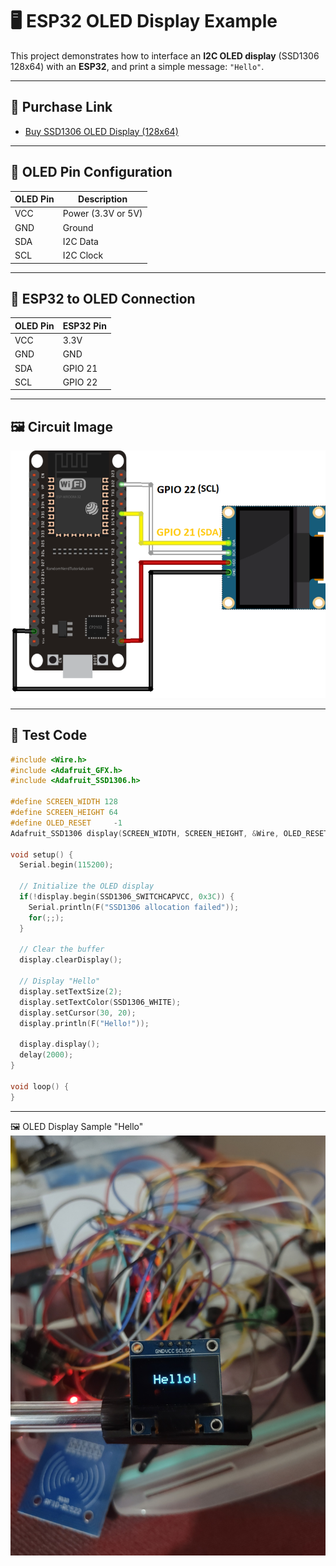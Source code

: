 # 🖥️ ESP32 OLED Display Example

This project demonstrates how to interface an **I2C OLED display** (SSD1306 128x64) with an **ESP32**, and print a simple message: `"Hello"`.

---

## 🛒 Purchase Link

- [Buy SSD1306 OLED Display (128x64)]([https://www.amazon.com/s?k=ssd1306+oled+display](https://www.amazon.com/sk=oled+display+%280.96%22I2c%2F11c+SSD1306%29&crid=3CK5DI4X88HB3&sprefix=oled+display+0.96+i2c%2F11c+ssd1306+%2Caps%2C630&ref=nb_sb_noss))

---

## 📌 OLED Pin Configuration

| OLED Pin | Description      |
|----------|------------------|
| VCC      | Power (3.3V or 5V) |
| GND      | Ground           |
| SDA      | I2C Data         |
| SCL      | I2C Clock        |

---

## 🔌 ESP32 to OLED Connection

| OLED Pin | ESP32 Pin |
|----------|-----------|
| VCC      | 3.3V      |
| GND      | GND       |
| SDA      | GPIO 21   |
| SCL      | GPIO 22   |

---

## 🖼️ Circuit Image

![OLED with ESP32 pinout](./assets/OLED%20Display%20with%20esp32%20Connection.png)

---

## 🧪 Test Code

```cpp
#include <Wire.h>
#include <Adafruit_GFX.h>
#include <Adafruit_SSD1306.h>

#define SCREEN_WIDTH 128
#define SCREEN_HEIGHT 64
#define OLED_RESET     -1
Adafruit_SSD1306 display(SCREEN_WIDTH, SCREEN_HEIGHT, &Wire, OLED_RESET);

void setup() {
  Serial.begin(115200);
  
  // Initialize the OLED display
  if(!display.begin(SSD1306_SWITCHCAPVCC, 0x3C)) {
    Serial.println(F("SSD1306 allocation failed"));
    for(;;);
  }
  
  // Clear the buffer
  display.clearDisplay();
  
  // Display "Hello"
  display.setTextSize(2);
  display.setTextColor(SSD1306_WHITE); 
  display.setCursor(30, 20);          
  display.println(F("Hello!"));
  
  display.display();
  delay(2000);
}

void loop() {
}
```

---
🖼️ OLED Display Sample "Hello"
![OLED with ESP32](./assets/OLED%20test%20snapshot.jpg)
